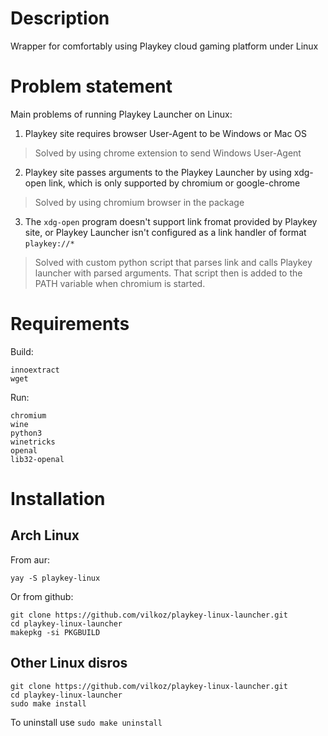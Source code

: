 # Description

Wrapper for comfortably using Playkey cloud gaming platform under Linux

# Problem statement

Main problems of running Playkey Launcher on Linux:

1. Playkey site requires browser User-Agent to be Windows or Mac OS

> Solved by using chrome extension to send Windows User-Agent

2. Playkey site passes arguments to the Playkey Launcher by using xdg-open link,
which is only supported by chromium or google-chrome

> Solved by using chromium browser in the package

3. The `xdg-open` program doesn't support link fromat provided by Playkey site,
or Playkey Launcher isn't configured as a link handler of format `playkey://*`

> Solved with custom python script that parses link and calls Playkey launcher
> with parsed arguments. That script then is added to the PATH variable when
> chromium is started.

# Requirements

Build:
```
innoextract
wget
```

Run:
```
chromium
wine
python3
winetricks
openal
lib32-openal
```

# Installation

## Arch Linux
From aur:
```
yay -S playkey-linux
```

Or from github:
```
git clone https://github.com/vilkoz/playkey-linux-launcher.git
cd playkey-linux-launcher
makepkg -si PKGBUILD
```

## Other Linux disros
```
git clone https://github.com/vilkoz/playkey-linux-launcher.git
cd playkey-linux-launcher
sudo make install
```

To uninstall use `sudo make uninstall`
